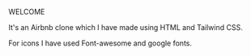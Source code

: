 WELCOME

It's an Airbnb clone which I have made using HTML and Tailwind CSS.

For icons I have used Font-awesome and google fonts.
